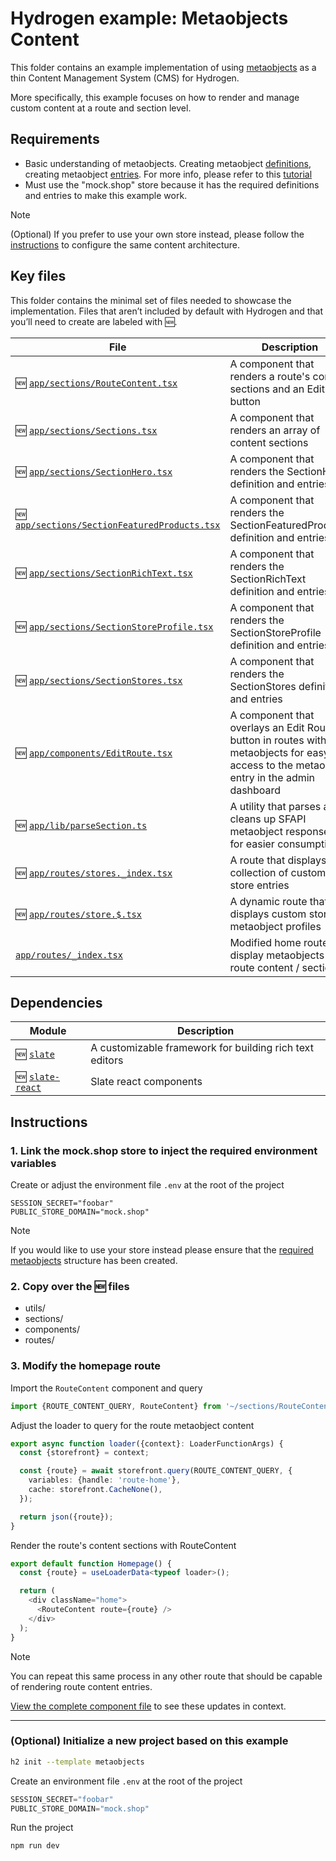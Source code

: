 # Hydrogen example: Metaobjects Content

This folder contains an example implementation of using [metaobjects](https://help.shopify.com/en/manual/custom-data/metaobjects)
as a thin Content Management System (CMS) for Hydrogen.

More specifically, this example focuses on how to render and manage custom content
at a route and section level.

## Requirements

- Basic understanding of metaobjects. Creating metaobject [definitions](https://help.shopify.com/en/manual/custom-data/metaobjects/building-a-metaobject),
creating metaobject [entries](https://help.shopify.com/en/manual/custom-data/metaobjects/creating-entries).
For more info, please refer to this [tutorial](https://help.shopify.com/en/manual/custom-data/metaobjects/using-metaobjects)
- Must use the "mock.shop" store because it has the required definitions and entries
to make this example work.

> [!NOTE]
> (Optional) If you prefer to use your own store instead, please follow the [instructions](/docs/METAOBJECTS.md)
to configure the same content architecture.


## Key files

This folder contains the minimal set of files needed to showcase the implementation.
Files that aren’t included by default with Hydrogen and that you’ll need to
create are labeled with 🆕.

| File                                                 | Description                               |
| ---------------------------------------------------- | ----------------------------------------- |
| 🆕 [`app/sections/RouteContent.tsx`](app/sections/RouteContent.tsx)  | A component that renders a route's content sections and an Edit button |
| 🆕 [`app/sections/Sections.tsx`](app/sections/Sections.tsx)  | A component that renders an array of content sections |
| 🆕 [`app/sections/SectionHero.tsx`](app/sections/SectionHero.tsx)  | A component that renders the SectionHero definition and entries  |
| 🆕 [`app/sections/SectionFeaturedProducts.tsx`](app/sections/SectionFeaturedProducts.tsx)  | A component that renders the SectionFeaturedProducts definition and entries  |
| 🆕 [`app/sections/SectionRichText.tsx`](app/sections/SectionRichText.tsx)  | A component that renders the SectionRichText definition and entries  |
| 🆕 [`app/sections/SectionStoreProfile.tsx`](app/sections/SectionStoreProfile.tsx)  | A component that renders the SectionStoreProfile definition and entries  |
| 🆕 [`app/sections/SectionStores.tsx`](app/sections/SectionStores.tsx)  | A component that renders the SectionStores definition and entries  |
| 🆕 [`app/components/EditRoute.tsx`](app/components/EditRoute.tsx)  | A component that overlays an Edit Route button in routes with metaobjects for easy access to the metaobject entry in the admin dashboard |
| 🆕 [`app/lib/parseSection.ts`](app/sections/parseSection.tsx)  | A utility that parses and cleans up SFAPI metaobject responses for easier consumption |
| 🆕 [`app/routes/stores._index.tsx`](app/routes/stores._index.tsx) | A route that displays a collection of custom store entries  |
| 🆕 [`app/routes/store.$.tsx`](app/routes/store.$.tsx) | A dynamic route that displays custom store metaobject profiles |
| [`app/routes/_index.tsx`](app/routes/_index.tsx) | Modified home route to display metaobjects route content / sections |

## Dependencies

| Module                                                                  | Description                             |
| ----------------------------------------------------------------------- | --------------------------------------- |
| 🆕 [`slate`](https://www.npmjs.com/package/slate)     | A customizable framework for building rich text editors |
| 🆕 [`slate-react`](https://www.npmjs.com/package/slate-react)   | Slate react components |

## Instructions

### 1. Link the mock.shop store to inject the required environment variables

Create or adjust the environment file `.env` at the root of the project

```
SESSION_SECRET="foobar"
PUBLIC_STORE_DOMAIN="mock.shop"
```

> [!NOTE]
> If you would like to use your store instead please ensure that the [required metaobjects](TODO)
structure has been created.

### 2. Copy over the 🆕 files

- utils/
- sections/
- components/
- routes/

### 3. Modify the homepage route

Import the `RouteContent` component and query

```ts
import {ROUTE_CONTENT_QUERY, RouteContent} from '~/sections/RouteContent';
```

Adjust the loader to query for the route metaobject content

```ts
export async function loader({context}: LoaderFunctionArgs) {
  const {storefront} = context;

  const {route} = await storefront.query(ROUTE_CONTENT_QUERY, {
    variables: {handle: 'route-home'},
    cache: storefront.CacheNone(),
  });

  return json({route});
}
```

Render the route's content sections with RouteContent

```ts
export default function Homepage() {
  const {route} = useLoaderData<typeof loader>();

  return (
    <div className="home">
      <RouteContent route={route} />
    </div>
  );
}
```

> [!NOTE]
> You can repeat this same process in any other route that should be capable of rendering
route content entries.

[View the complete component file](app/routes/_index.tsx) to see these updates in context.

---

### (Optional) Initialize a new project based on this example

```bash
h2 init --template metaobjects
```

Create an environment file `.env` at the root of the project

```h
SESSION_SECRET="foobar"
PUBLIC_STORE_DOMAIN="mock.shop"
```

Run the project

```bash
npm run dev
```
